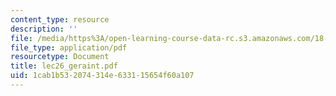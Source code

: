 ```yaml
---
content_type: resource
description: ''
file: /media/https%3A/open-learning-course-data-rc.s3.amazonaws.com/18-366-random-walks-and-diffusion-fall-2006/1cab1b532074314e633115654f60a107_lec26_geraint.pdf
file_type: application/pdf
resourcetype: Document
title: lec26_geraint.pdf
uid: 1cab1b53-2074-314e-6331-15654f60a107
---
```

